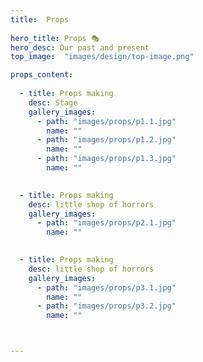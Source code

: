 ```yaml
---
title:  Props
 
hero_title: Props 🎭
hero_desc: Our past and present 
top_image:  "images/design/top-image.png"

props_content:
  
  - title: Props making
    desc: Stage
    gallery_images:
      - path: "images/props/p1.1.jpg"
        name: ""
      - path: "images/props/p1.2.jpg"
        name: ""
      - path: "images/props/p1.3.jpg"
        name: ""

  
  - title: Props making
    desc: little shop of horrors
    gallery_images:
      - path: "images/props/p2.1.jpg"
        name: ""

  
  - title: Props making
    desc: little shop of horrors
    gallery_images:
      - path: "images/props/p3.1.jpg"
        name: ""
      - path: "images/props/p3.2.jpg"
        name: ""



---
```


 
